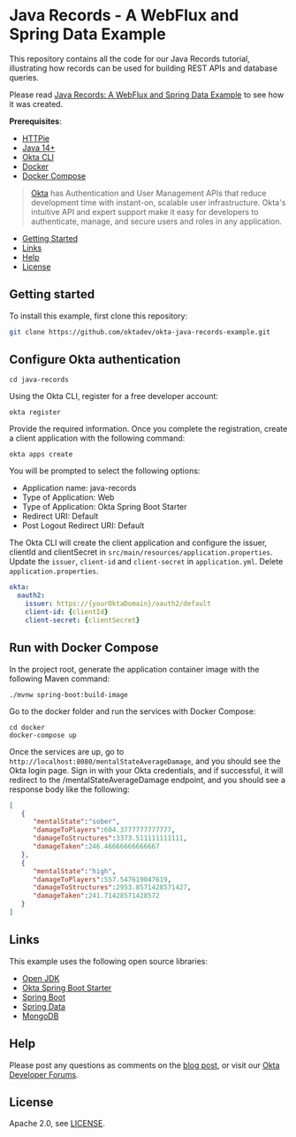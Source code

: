 # Java Records - A WebFlux and Spring Data Example

This repository contains all the code for our Java Records tutorial, illustrating how records can be used for building REST APIs and database queries.

Please read [Java Records: A WebFlux and Spring Data Example](http://developer.okta.com/blog/2021/11/05/java-records) to see how it was created.

**Prerequisites**:

- [HTTPie](https://httpie.io/)
- [Java 14+](https://openjdk.java.net/install/index.html)
- [Okta CLI](https://cli.okta.com)
- [Docker](https://docs.docker.com/engine/install/)
- [Docker Compose](https://docs.docker.com/compose/install/)

> [Okta](https://developer.okta.com/) has Authentication and User Management APIs that reduce development time with instant-on, scalable user infrastructure. Okta's intuitive API and expert support make it easy for developers to authenticate, manage, and secure users and roles in any application.

* [Getting Started](#getting-started)
* [Links](#links)
* [Help](#help)
* [License](#license)

## Getting started

To install this example, first clone this repository:

```bash
git clone https://github.com/oktadev/okta-java-records-example.git
```

## Configure Okta authentication

```shell
cd java-records
```

Using the Okta CLI, register for a free developer account:

```shell
okta register
```

Provide the required information. Once you complete the registration, create a client application with the following command:

```shell
okta apps create
```

You will be prompted to select the following options:

- Application name: java-records
- Type of Application: Web
- Type of Application: Okta Spring Boot Starter
- Redirect URI: Default
- Post Logout Redirect URI: Default

The Okta CLI will create the client application and configure the issuer, clientId and clientSecret in `src/main/resources/application.properties`. Update the `issuer`, `client-id` and `client-secret` in `application.yml`. Delete `application.properties`.

```yaml
okta:
  oauth2:
    issuer: https://{yourOktaDomain}/oauth2/default
    client-id: {clientId}
    client-secret: {clientSecret}
```

## Run with Docker Compose

In the project root, generate the application container image with the following Maven command:

```shell
./mvnw spring-boot:build-image
```

Go to the docker folder and run the services with Docker Compose:

```shell
cd docker
docker-compose up
```

Once the services are up, go to `http://localhost:8080/mentalStateAverageDamage`, and you should see the Okta login page. Sign in with your Okta credentials, and if successful, it will redirect to the /mentalStateAverageDamage endpoint, and you should see a response body like the following:


```json
[
   {
      "mentalState":"sober",
      "damageToPlayers":604.3777777777777,
      "damageToStructures":3373.511111111111,
      "damageTaken":246.46666666666667
   },
   {
      "mentalState":"high",
      "damageToPlayers":557.547619047619,
      "damageToStructures":2953.8571428571427,
      "damageTaken":241.71428571428572
   }
]
```

## Links

This example uses the following open source libraries:

* [Open JDK](https://openjdk.java.net/)
* [Okta Spring Boot Starter](https://github.com/okta/okta-spring-boot)
* [Spring Boot](https://spring.io/projects/spring-boot)
* [Spring Data](https://spring.io/projects/spring-data)
* [MongoDB](https://www.mongodb.com/)

## Help

Please post any questions as comments on the [blog post](http://developer.okta.com/blog/2021/11/05/java-records), or visit our [Okta Developer Forums](https://devforum.okta.com/).

## License

Apache 2.0, see [LICENSE](LICENSE).

